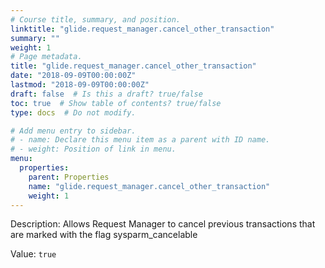 ```yaml
---
# Course title, summary, and position.
linktitle: "glide.request_manager.cancel_other_transaction"
summary: ""
weight: 1
# Page metadata.
title: "glide.request_manager.cancel_other_transaction"
date: "2018-09-09T00:00:00Z"
lastmod: "2018-09-09T00:00:00Z"
draft: false  # Is this a draft? true/false
toc: true  # Show table of contents? true/false
type: docs  # Do not modify.

# Add menu entry to sidebar.
# - name: Declare this menu item as a parent with ID name.
# - weight: Position of link in menu.
menu:
  properties:
    parent: Properties
    name: "glide.request_manager.cancel_other_transaction"
    weight: 1
---
```


Description: Allows Request Manager to cancel previous transactions that are marked with the flag sysparm_cancelable


Value: `true`